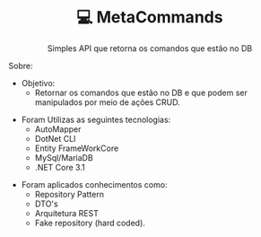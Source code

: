 <h1 align="center">
    <a> 💻 MetaCommands </a>
</h1>
<p align="center"> Simples API que retorna os comandos que estão no DB </p>
<p></p>

Sobre:
- Objetivo: 
  - Retornar os comandos que estão no DB e que podem ser manipulados por meio de ações CRUD.
  <p></p>
- Foram Utilizas as seguintes tecnologias:
  - AutoMapper
  - DotNet CLI
  - Entity FrameWorkCore
  - MySql/MariaDB
  - .NET Core 3.1
  <p></p>
- Foram aplicados conhecimentos como:
  - Repository Pattern 
  - DTO's
  - Arquitetura REST
  - Fake repository (hard coded).
